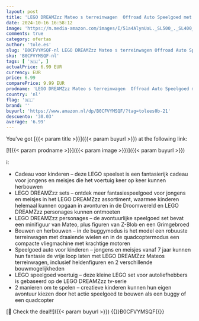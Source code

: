 ```yaml
---
layout: post
title: 'LEGO DREAMZzz Mateo s terreinwagen  Offroad Auto Speelgoed met Helden Figuren  Voertuig Bouwpakket voor Kinderen  2-in-1 Set met Buggy of Quadcopter  Cadeau voor Jongens en Meisjes vanaf 7 Jaar 71471'
date: 2024-10-16 16:58:12
image: 'https://m.media-amazon.com/images/I/51a4AlynUaL._SL500_._SL400_.jpg'
comments: true
category: ofertas
author: 'tole.es'
slug: 'B0CFVYMSQF-nl LEGO DREAMZzz Mateo s terreinwagen Offroad Auto Speelgoed...'
sku: 'B0CFVYMSQF-nl'
tags: [ '🇳🇱', ]
actualPrice: 6.99 EUR
currency: EUR
price: 6.99
comparePrice: 9.99 EUR
prodname: 'LEGO DREAMZzz Mateo s terreinwagen  Offroad Auto Speelgoed met Helden Figuren  Voertuig Bouwpakket voor Kinderen  2-in-1 Set met Buggy of Quadcopter  Cadeau voor Jongens en Meisjes vanaf 7 Jaar 71471'
country: 'nl'
flag: '🇳🇱'
brand: ''
buyurl: 'https://www.amazon.nl/dp/B0CFVYMSQF/?tag=tolees0b-21'
descuento: '30.03'
average: '6.99'
---
```


You've got [{{< param title >}}]({{< param buyurl >}}) at the following link:

[![{{< param prodname >}}]({{< param image >}})]({{< param buyurl >}})

ℹ️:

- Cadeau voor kinderen – deze LEGO speelset is een fantasierijk cadeau voor jongens en meisjes die het voertuig keer op keer kunnen herbouwen
- LEGO DREAMZzz sets – ontdek meer fantasiespeelgoed voor jongens en meisjes in het LEGO DREAMZzz assortiment, waarmee kinderen helemaal kunnen opgaan in avonturen in de Droomwereld en LEGO DREAMZzz personages kunnen ontmoeten
- LEGO DREAMZzz personages – de avontuurlijke speelgoed set bevat een minifiguur van Mateo, plus figuren van Z-Blob en een Grimgebroed
- Bouwen en herbouwen – in de buggymodus is het model een robuuste terreinwagen met draaiende wielen en in de quadcoptermodus een compacte vliegmachine met krachtige motoren
- Speelgoed auto voor kinderen – jongens en meisjes vanaf 7 jaar kunnen hun fantasie de vrije loop laten met LEGO DREAMZzz Mateos terreinwagen, inclusief heldenfiguren en 2 verschillende bouwmogelijkheden
- LEGO speelgoed voertuig – deze kleine LEGO set voor autoliefhebbers is gebaseerd op de LEGO DREAMZzz tv-serie
- 2 manieren om te spelen – creatieve kinderen kunnen hun eigen avontuur kiezen door het actie speelgoed te bouwen als een buggy of een quadcopter

[🛒 Check the deal!!]({{< param buyurl >}})
{{<world>}}B0CFVYMSQF{{</world>}}

